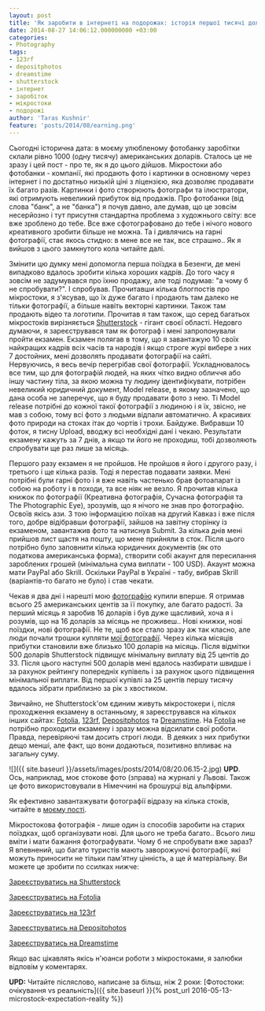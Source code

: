 ```yaml
---
layout: post
title: 'Як заробити в інтернеті на подорожах: історія першої тисячі доларів у мікростоках'
date: 2014-08-27 14:06:12.000000000 +03:00
categories:
- Photography
tags:
- 123rf
- depositphotos
- dreamstime
- shutterstock
- інтернет
- заробіток
- мікростоки
- подорожі
author: 'Taras Kushnir'
feature: 'posts/2014/08/earning.png'
---
```


Сьогодні історична дата: в моєму улюбленому фотобанку заробітки склали рівно 1000 (одну тисячу) американських доларів. Сталось це не зразу і цей пост - про те, як я до цього дійшов. Мікростоки або фотобанки - компанії, які продають фото і картинки в основному через інтернет і по достатньо низькій ціні з ліцензією, яка дозволяє продавати їх багато разів. Картинки і фото створюють фотографи та ілюстратори, які отримують невеликий прибуток від продажів. Про фотобанки (від слова "банк", а не "банка") я почув давно, але думав, що це зовсім несерйозно і тут присутня стандартна проблема з художнього світу: все вже зроблено до тебе. Все вже сфотографовано до тебе і нічого нового креативного зробити більше не можна. Та і дивлячись на гарні фотографії, стає якось стидно: в мене все не так, все страшно.. Як я вийшов з цього замкнутого кола читайте далі.

<!--more-->

Змінити цю думку мені допомогла перша поїздка в Безенги, де мені випадково вдалось зробити кілька хороших кадрів. До того часу я зовсім не задумувався про їхню продажу, але тоді подумав: "а чому б не спробувати?". І спробував. Прочитавши кілька блогпостів про мікростоки, я з'ясував, що їх дуже багато і продають там далеко не тільки фотографії, а більше навіть векторні картинки. Також там продають відео та логотипи. Прочитав я там також, що серед багатьох мікростоків вирізняється [Shutterstock](http://submit.shutterstock.com/?ref=1263382) - гігант своєї області. Недовго думаючи, я зареєструвався там як фотограф і мені запропонували пройти екзамен. Екзамен полягав в тому, що я завантажую 10 своїх найкращих кадрів всіх часів та народів і якщо строге журі вибере з них 7 достойних, мені дозволять продавати фотографії на сайті. Нервуючись, я весь вечір перегрібав свої фотографії. Ускладнювалось все тим, що для фотографій людей, на яких чітко видно обличчя або іншу частину тіла, за якою можна ту людину ідентифікувати, потрібен невеликий юридичний документ, Model release, в якому зазначено, що дана особа не заперечує, що я буду продавати фото з нею. Ті Model release потрібні до кожної такої фотографії з людиною і я їх, звісно, не мав з собою, тому всі фото з людьми відпали автоматично. А красивих фото природи на стоках ітак до чортів і трохи. Байдуже. Вибравши 10 фоток, я тисну Upload, вводжу всі необхідні дані і чекаю. Результати екзамену кажуть за 7 днів, а якщо ти його не проходиш, тобі дозволяють спробувати ще раз лише за місяць.

Першого разу екзамен я не пройшов. Не пройшов я його і другого разу, і третього і ще кілька разів. Тоді я перестав подавати заявки. Мені потрібні були гарні фото і я вже навіть частенько брав фотоапарат із собою на роботу і в походи, та все ніяк не везло. Я прочитав кілька книжок по фотографії (Креативна фотографія, Сучасна фотографія та The Photographic Eye), зрозумів, що я нічого не знав про фотографію. Освоїв якісь ази. З тою інформацією поїхав на другий Кавказ і вже після того, добре відібравши фотографії, зайшов на завітну сторінку із екзаменом, завантажив фото та натиснув Submit. За кілька днів мені прийшов лист щастя на пошту, що мене прийняли в сток. Після цього потрібно було заповнити кілька юридичних документів (як ото податкова американська форма), створити собі акаунт для пересилання зароблених грошей (мінімальна сума виплати - 100 USD). Акаунт можна мати PayPal або Skrill. Оскільки PayPal в Україні - табу, вибрав Skrill (варіантів-то багато не було) і став чекати.

Чекав я два дні і нарешті мою <a title="Фото" href="http://shutterstock.com/pic.mhtml?id=151437512&amp;rid=1263382" target="_blank" rel="noopener noreferrer">фотографію</a> купили вперше. Я отримав всього 25 американських центів за її покупку, але багато радості. За перший місяць я заробив 16 доларів і був дуже щасливий, хоча я і розумів, що на 16 доларів за місяць не проживеш.. Нові книжки, нові поїздки, нові фотографії. Не те, щоб все стало зразу аж так класно, але люди почали трошки купляти [мої фотографії](http://www.shutterstock.com/g/Taras+Kushnir?rid=1263382). Через кілька місяців прибутки становили вже близько 100 доларів на місяць. Після відмітки 500 доларів Shutterstock підвищує мінімальну виплату від 25 центів до 33. Після цього наступні 500 доларів мені вдалось назбирати швидше і за рахунок рейтингу попередніх купівель і за рахунок цього підвищення мінімальної виплати. Від першої купівлі за 25 центів першу тисячу вдалось зібрати приблизно за рік з хвостиком.

Звичайно, не Shutterstock'ом єдиним живуть мікростокери і, після проходження екзамену в останньому, я зареєструвався на кількох інших сайтах: <a title="Fotolia" href="http://us.fotolia.com/partner/204276794" target="_blank" rel="noopener noreferrer">Fotolia</a>, [123rf](http://www.123rf.com/#ribtoks%20), [Depositphotos](http://depositphotos.com?ref=1799659) та [Dreamstime](http://www.dreamstime.com/#res5166767). На [Fotolia](http://us.fotolia.com/partner/204276794) не потрібно проходити екзамену і зразу можна відсилати свої роботи. Правда, перевіряючі там досить строгі люди.  В деяких з них прибутки дещо менші, але факт, що вони додаються, позитивно впливає на загальну суму.

![]({{ site.baseurl }}/assets/images/posts/2014/08/20.06.15-2.jpg)
<strong>UPD</strong>. Ось, наприклад, моє стокове фото (зправа) на журналі у Львові. Також це фото використовували в Німеччині на брошурці від альпфірми.

Як ефективно завантажувати фотографії відразу на кілька стоків, читайте в <a title="Як завантажувати фото та ілюстрації на мікростоки?" href="http://jamming.com.ua/%d1%8f%d0%ba-%d0%b7%d0%b0%d0%b2%d0%b0%d0%bd%d1%82%d0%b0%d0%b6%d1%83%d0%b2%d0%b0%d1%82%d0%b8-%d1%84%d0%be%d1%82%d0%be-%d1%82%d0%b0-%d1%96%d0%bb%d1%8e%d1%81%d1%82%d1%80%d0%b0%d1%86%d1%96%d1%97-%d0%bd/" target="_blank" rel="noopener noreferrer">моєму пості</a>.

Мікростокова фотографія - лише один із способів заробити на старих поїздках, щоб організувати нові. Для цього не треба багато.. Всього лиш вміти і мати бажання фотографувати. Чому б не спробувати вже зараз? Я впевнений, що багато туристів мають заворожуючі фотографії, які можуть приносити не тільки пам'ятну цінність, а ще й матеріальну. Ви можете це зробити по ссилках нижче:

[Зареєструватись на Shutterstock](http://submit.shutterstock.com/?ref=1263382)

[Зареєструватись на Fotolia](http://us.fotolia.com/partner/204276794)

[Зареєструватись на 123rf](http://www.123rf.com/#ribtoks%20)

[Зареєструватись на Depositphotos](http://depositphotos.com?ref=1799659)

[Зареєструватись на Dreamstime](http://www.dreamstime.com/#res5166767)

Якщо вас цікавлять якісь н'юанси роботи з мікростоками, я залюбки відповім у коментарях.

<strong>UPD:</strong> Читайте післяслово, написане за більш, ніж 2 роки: [Фотостоки: очікування vs реальність]({{ site.baseurl }}{% post_url 2016-05-13-microstock-expectation-reality %})
